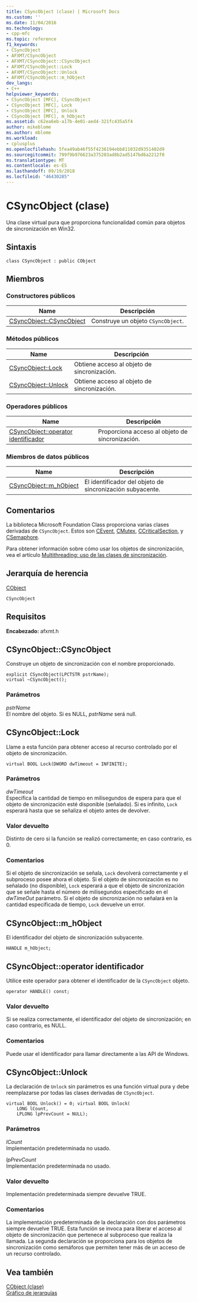 ```yaml
---
title: CSyncObject (clase) | Microsoft Docs
ms.custom: ''
ms.date: 11/04/2016
ms.technology:
- cpp-mfc
ms.topic: reference
f1_keywords:
- CSyncObject
- AFXMT/CSyncObject
- AFXMT/CSyncObject::CSyncObject
- AFXMT/CSyncObject::Lock
- AFXMT/CSyncObject::Unlock
- AFXMT/CSyncObject::m_hObject
dev_langs:
- C++
helpviewer_keywords:
- CSyncObject [MFC], CSyncObject
- CSyncObject [MFC], Lock
- CSyncObject [MFC], Unlock
- CSyncObject [MFC], m_hObject
ms.assetid: c62ea6eb-a17b-4e01-aed4-321fc435a5f4
author: mikeblome
ms.author: mblome
ms.workload:
- cplusplus
ms.openlocfilehash: 5fea49ab46f55f4236194ebb811032d9351402d9
ms.sourcegitcommit: 799f9b976623a375203ad8b2ad5147bd6a2212f0
ms.translationtype: MT
ms.contentlocale: es-ES
ms.lasthandoff: 09/19/2018
ms.locfileid: "46430285"
---
```

# <a name="csyncobject-class"></a>CSyncObject (clase)

Una clase virtual pura que proporciona funcionalidad común para objetos de sincronización en Win32.

## <a name="syntax"></a>Sintaxis

```
class CSyncObject : public CObject
```

## <a name="members"></a>Miembros

### <a name="public-constructors"></a>Constructores públicos

|Name|Descripción|
|----------|-----------------|
|[CSyncObject::CSyncObject](#csyncobject)|Construye un objeto `CSyncObject`.|

### <a name="public-methods"></a>Métodos públicos

|Name|Descripción|
|----------|-----------------|
|[CSyncObject::Lock](#lock)|Obtiene acceso al objeto de sincronización.|
|[CSyncObject::Unlock](#unlock)|Obtiene acceso al objeto de sincronización.|

### <a name="public-operators"></a>Operadores públicos

|Name|Descripción|
|----------|-----------------|
|[CSyncObject::operator identificador](#operator_handle)|Proporciona acceso al objeto de sincronización.|

### <a name="public-data-members"></a>Miembros de datos públicos

|Name|Descripción|
|----------|-----------------|
|[CSyncObject::m_hObject](#m_hobject)|El identificador del objeto de sincronización subyacente.|

## <a name="remarks"></a>Comentarios

La biblioteca Microsoft Foundation Class proporciona varias clases derivadas de `CSyncObject`. Estos son [CEvent](../../mfc/reference/cevent-class.md), [CMutex](../../mfc/reference/cmutex-class.md), [CCriticalSection](../../mfc/reference/ccriticalsection-class.md), y [CSemaphore](../../mfc/reference/csemaphore-class.md).

Para obtener información sobre cómo usar los objetos de sincronización, vea el artículo [Multithreading: uso de las clases de sincronización](../../parallel/multithreading-how-to-use-the-synchronization-classes.md).

## <a name="inheritance-hierarchy"></a>Jerarquía de herencia

[CObject](../../mfc/reference/cobject-class.md)

`CSyncObject`

## <a name="requirements"></a>Requisitos

**Encabezado:** afxmt.h

##  <a name="csyncobject"></a>  CSyncObject::CSyncObject

Construye un objeto de sincronización con el nombre proporcionado.

```
explicit CSyncObject(LPCTSTR pstrName);
virtual ~CSyncObject();
```

### <a name="parameters"></a>Parámetros

*pstrName*<br/>
El nombre del objeto. Si es NULL, *pstrName* será null.

##  <a name="lock"></a>  CSyncObject::Lock

Llame a esta función para obtener acceso al recurso controlado por el objeto de sincronización.

```
virtual BOOL Lock(DWORD dwTimeout = INFINITE);
```

### <a name="parameters"></a>Parámetros

*dwTimeout*<br/>
Especifica la cantidad de tiempo en milisegundos de espera para que el objeto de sincronización esté disponible (señalado). Si es infinito, `Lock` esperará hasta que se señaliza el objeto antes de devolver.

### <a name="return-value"></a>Valor devuelto

Distinto de cero si la función se realizó correctamente; en caso contrario, es 0.

### <a name="remarks"></a>Comentarios

Si el objeto de sincronización se señala, `Lock` devolverá correctamente y el subproceso posee ahora el objeto. Si el objeto de sincronización es no señalado (no disponible), `Lock` esperará a que el objeto de sincronización que se señale hasta el número de milisegundos especificado en el *dwTimeOut* parámetro. Si el objeto de sincronización no señalará en la cantidad especificada de tiempo, `Lock` devuelve un error.

##  <a name="m_hobject"></a>  CSyncObject::m_hObject

El identificador del objeto de sincronización subyacente.

```
HANDLE m_hObject;
```

##  <a name="operator_handle"></a>  CSyncObject::operator identificador

Utilice este operador para obtener el identificador de la `CSyncObject` objeto.

```
operator HANDLE() const;
```

### <a name="return-value"></a>Valor devuelto

Si se realiza correctamente, el identificador del objeto de sincronización; en caso contrario, es NULL.

### <a name="remarks"></a>Comentarios

Puede usar el identificador para llamar directamente a las API de Windows.

##  <a name="unlock"></a>  CSyncObject::Unlock

La declaración de `Unlock` sin parámetros es una función virtual pura y debe reemplazarse por todas las clases derivadas de `CSyncObject`.

```
virtual BOOL Unlock() = 0; virtual BOOL Unlock(
    LONG lCount,
    LPLONG lpPrevCount = NULL);
```

### <a name="parameters"></a>Parámetros

*lCount*<br/>
Implementación predeterminada no usado.

*lpPrevCount*<br/>
Implementación predeterminada no usado.

### <a name="return-value"></a>Valor devuelto

Implementación predeterminada siempre devuelve TRUE.

### <a name="remarks"></a>Comentarios

La implementación predeterminada de la declaración con dos parámetros siempre devuelve TRUE. Esta función se invoca para liberar el acceso al objeto de sincronización que pertenece al subproceso que realiza la llamada. La segunda declaración se proporciona para los objetos de sincronización como semáforos que permiten tener más de un acceso de un recurso controlado.

## <a name="see-also"></a>Vea también

[CObject (clase)](../../mfc/reference/cobject-class.md)<br/>
[Gráfico de jerarquías](../../mfc/hierarchy-chart.md)




